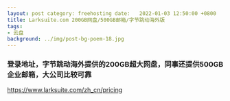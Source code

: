 ```yaml
---
layout: post category: freehosting date:   2022-01-03 12:50:00 +0800
title: Larksuite.com 200GB网盘/500GB邮箱/字节跳动海外版
tags:
- 云盘
background: ../img/post-bg-poem-18.jpg
---
```




### 登录地址，字节跳动海外提供的200GB超大网盘，同事还提供500GB企业邮箱，大公司比较可靠<br>
https://www.larksuite.com/zh_cn/pricing